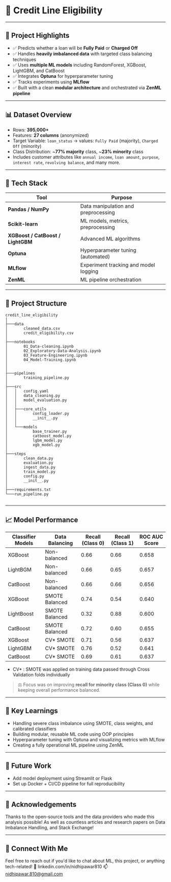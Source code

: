# 🏦 Credit Line Eligibility
---

## 🚀 Project Highlights

- ✅ Predicts whether a loan will be **Fully Paid** or **Charged Off**
- ✅ Handles **heavily imbalanced data** with targeted class balancing techniques
- ✅ Uses **multiple ML models** including RandomForest, XGBoost, LightGBM, and CatBoost
- ✅ Integrates **Optuna** for hyperparameter tuning
- ✅ Tracks experiments using **MLflow**
- ✅ Built with a clean **modular architecture** and orchestrated via **ZenML pipeline**

---
 ## 📊 Dataset Overview

- Rows: **395,000+**
- Features: **27 columns** (anonymized)
- Target Variable: `loan_status` → values: `Fully Paid` (majority), `Charged Off` (minority)
- Class Distribution: ~**77% majority** class, ~**23% minority** class  
- Includes customer attributes like `annual income`, `loan amount`, `purpose`, `interest rate`, `revolving balance`, and many more.

---

## 🧰 Tech Stack

| Tool            | Purpose                               |
|-----------------|----------------------------------------|
| **Pandas / NumPy** | Data manipulation and preprocessing |
| **Scikit-learn** | ML models, metrics, preprocessing     |
| **XGBoost / CatBoost / LightGBM** | Advanced ML algorithms |
| **Optuna**       | Hyperparameter tuning (automated)     |
| **MLflow**       | Experiment tracking and model logging |
| **ZenML**        | ML pipeline orchestration             |

---

## 📁 Project Structure

```
credit_line_eligibility
│
├───data
│       cleaned_data.csv
│       credit_eligibility.csv
│
├───notebooks
│       01_Data-cleaning.ipynb
│       02_Exploratory-Data-Analysis.ipynb
│       03_Feature-Engineering.ipynb
│       04_Model-Training.ipynb
│       
│
├───pipelines
│       training_pipeline.py
│
├───src
│   │   config.yaml
│   │   data_cleaning.py
│   │   model_evaluation.py
│   │
│   ├───core_utils
│   │       config_loader.py
│   │       __init__.py
│   │
│   └───models
│           base_trainer.py
│           catboost_model.py
│           lgbm_model.py
│           xgb_model.py
│
├───steps
│       clean_data.py
│       evaluation.py
│       ingest_data.py
│       train_model.py
│       config.py
│       __init__.py
│
├───requirements.txt
└───run_pipeline.py        
        
```
---

## 📈 Model Performance

| Classifier Models            | Data Balancing | Recall (Class 0) | Recall (Class 1) | ROC AUC Score |
|------------------|----------------|------------------|------------------|---------------|
| XGBoost| Non-balanced   | 0.66            | 0.66            | 0.658         |
| LightBGM| Non-balanced           | 0.66             | 0.65             | 0.657          |    
| CatBoost | Non-balanced           | 0.66            | 0.66             | 0.656          |
| XGBoost | SMOTE Balanced  | 0.74             | 0.54             | 0.640         |
| LightBoost | SMOTE Balanced            | 0.32           | 0.88       | 0.600       |
| CatBoost| SMOTE Balanced            | 0.72            | 0.60        | 0.655        |
| XGBoost| CV* SMOTE          | 0.71             | 0.56             | 0.637         |
| LightGBM | CV* SMOTE          | 0.76            | 0.52            | 0.641         |
| CatBoost | CV* SMOTE           | 0.69            | 0.61             | 0.637         |

- CV* : SMOTE was applied on training data passed through Cross Validation folds individually
> ⚖️ Focus was on improving **recall for minority class (Class 0)** while keeping overall performance balanced.

---

## 🧠 Key Learnings

- Handling severe class imbalance using SMOTE, class weights, and calibrated classifiers
- Building modular, reusable ML code using OOP principles
- Hyperparameter tuning with Optuna and visualizing metrics with MLflow
- Creating a fully operational ML pipeline using ZenML

---

## 🚀 Future Work 

- Add model deployment using Streamlit or Flask
- Set up Docker + CI/CD pipeline for full reproducibility

--- 
## 🙌 Acknowledgements

Thanks to the open-source tools and the data providers who made this analysis possible! As well as countless articles and research papers on Data Imbalance Handling, and Stack Exchange!

--- 
## 🔗 Connect With Me

Feel free to reach out if you'd like to chat about ML, this project, or anything tech-related!
💼 linkedin.com/in/nidhipawar810 
📫 nidhipawar.810@gmail.com


























